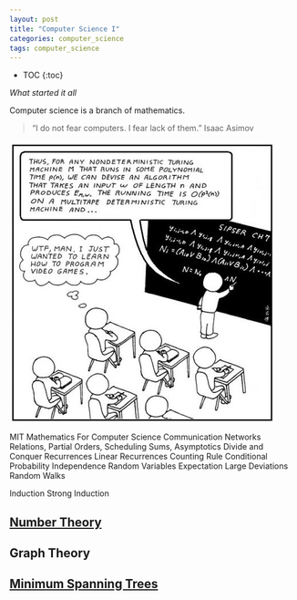 ```yaml
---
layout: post
title: "Computer Science I"
categories: computer_science
tags: computer_science
---
```


* TOC
{:toc}

*What started it all*

Computer science is a branch of mathematics.

> “I do not fear computers. I fear lack of them.”
> Isaac Asimov

<img src="https://github.com/sif/sif/raw/main/files/post_files/computer-science-major.jpg" />

MIT Mathematics For Computer Science
Communication Networks
Relations, Partial Orders, Scheduling
Sums, Asymptotics
Divide and Conquer Recurrences
Linear Recurrences
Counting Rule
Conditional Probability
Independence
Random Variables
Expectation
Large Deviations
Random Walks



Induction
Strong Induction



## [Number Theory](https://www.afterlifesong.com/math/2016/08/17/pure-mathematics.html)



## Graph Theory



## [Minimum Spanning Trees](https://www.afterlifesong.com/data_structures/2005/04/02/graph.html)



